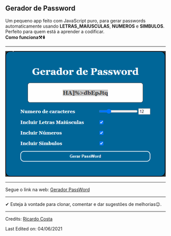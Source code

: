 ##  Gerador de Password 
Um pequeno app feito com JavaScript puro, para gerar passwords automaticamente usando <b>LETRAS_MAIUSCULAS</b>, <b>NUMEROS</b> e <b>SIMBULOS</b>.
Perfeito para quem está a aprender a codificar. <br>
****Como funciona⚒⬇️****
<hr>
<img src="https://github.com/Ricardo-Robot/Gerador_Password/blob/master/github/gerarpass.gif">
<br>

-----
Segue o link na web: [Gerador PassWord](https://gerador-password.vercel.app)

<hr>
✔ Esteja à vontade para clonar, comentar e dar sugestões de melhorias😉. <br>

-----
Credits: [Ricardo Costa](https://github.com/Ricardo-Robot)

Last Edited on: 04/06/2021

